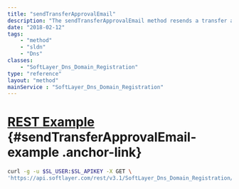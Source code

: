 ```yaml
---
title: "sendTransferApprovalEmail"
description: "The sendTransferApprovalEmail method resends a transfer approval email message for a transfer that is in 'pending owner approval' state, to the admin contact listed for the domain at the time that the transfer request was submitted "
date: "2018-02-12"
tags:
    - "method"
    - "sldn"
    - "Dns"
classes:
    - "SoftLayer_Dns_Domain_Registration"
type: "reference"
layout: "method"
mainService : "SoftLayer_Dns_Domain_Registration"
---
```


# [REST Example](#sendTransferApprovalEmail-example) <a href="/article/rest/"><i class="fas fa-question"></i></a> {#sendTransferApprovalEmail-example .anchor-link} 
```bash
curl -g -u $SL_USER:$SL_APIKEY -X GET \
'https://api.softlayer.com/rest/v3.1/SoftLayer_Dns_Domain_Registration/{SoftLayer_Dns_Domain_RegistrationID}/sendTransferApprovalEmail'
```
